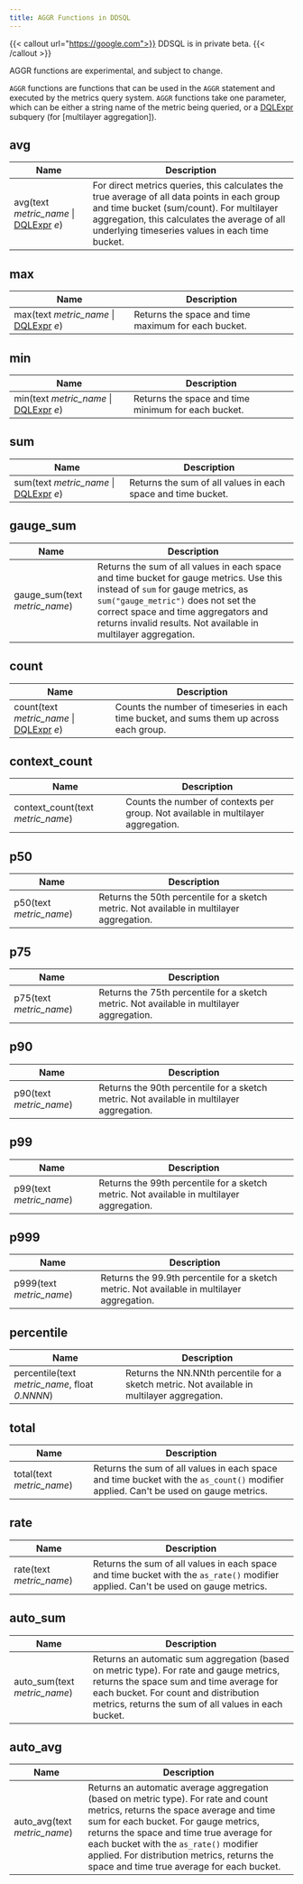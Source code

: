 ```yaml
---
title: AGGR Functions in DDSQL
---
```


{{< callout url="https://google.com">}}
DDSQL is in private beta.
{{< /callout >}}

<div class="alert alert-warning">AGGR functions are experimental, and subject to change.</div>

`AGGR` functions are functions that can be used in the `AGGR` statement and executed by the metrics query system. `AGGR` functions take one parameter, which can be either a string name of the metric being queried, or a [DQLExpr][1] subquery (for [multilayer aggregation]).

## avg
| Name | Description |
|------|-------------|
| avg(text *metric_name* &#124; [DQLExpr][1] *e*) | For direct metrics queries, this calculates the true average of all data points in each group and time bucket (sum/count). For multilayer aggregation, this calculates the average of all underlying timeseries values in each time bucket. |

## max
| Name | Description |
|------|-------------|
| max(text *metric_name* &#124; [DQLExpr][1] *e*) | Returns the space and time maximum for each bucket. |

## min
| Name | Description |
|------|-------------|
| min(text *metric_name* &#124; [DQLExpr][1] *e*) | Returns the space and time minimum for each bucket. |

## sum
| Name | Description |
|------|-------------|
| sum(text *metric_name* &#124; [DQLExpr][1] *e*) | Returns the sum of all values in each space and time bucket. |

## gauge_sum
| Name | Description |
|------|-------------|
| gauge_sum(text *metric_name*) | Returns the sum of all values in each space and time bucket for gauge metrics. Use this instead of `sum` for gauge metrics, as `sum("gauge_metric")` does not set the correct space and time aggregators and returns invalid results. Not available in multilayer aggregation. |

## count
| Name | Description |
|------|-------------|
| count(text *metric_name* &#124; [DQLExpr][1] *e*) | Counts the number of timeseries in each time bucket, and sums them up across each group. |

## context_count
| Name | Description |
|------|-------------|
| context_count(text *metric_name*) | Counts the number of contexts per group. Not available in multilayer aggregation. |

## p50
| Name | Description |
|------|-------------|
| p50(text *metric_name*) | Returns the 50th percentile for a sketch metric. Not available in multilayer aggregation. |

## p75
| Name | Description |
|------|-------------|
| p75(text *metric_name*) | Returns the 75th percentile for a sketch metric. Not available in multilayer aggregation. |

## p90
| Name | Description |
|------|-------------|
| p90(text *metric_name*) | Returns the 90th percentile for a sketch metric. Not available in multilayer aggregation. |

## p99
| Name | Description |
|------|-------------|
| p99(text *metric_name*) | Returns the 99th percentile for a sketch metric. Not available in multilayer aggregation. |

## p999
| Name | Description |
|------|-------------|
| p999(text *metric_name*) | Returns the 99.9th percentile for a sketch metric. Not available in multilayer aggregation. |

## percentile
| Name | Description |
|------|-------------|
| percentile(text *metric_name*, float *0.NNNN*) | Returns the NN.NNth percentile for a sketch metric. Not available in multilayer aggregation. |

## total
| Name | Description |
|------|-------------|
| total(text *metric_name*) | Returns the sum of all values in each space and time bucket with the `as_count()` modifier applied. Can't be used on gauge metrics. |

## rate
| Name | Description |
|------|-------------|
| rate(text *metric_name*) | Returns the sum of all values in each space and time bucket with the `as_rate()` modifier applied. Can't be used on gauge metrics. |

## auto_sum
| Name | Description |
|------|-------------|
| auto_sum(text *metric_name*) | Returns an automatic sum aggregation (based on metric type). For rate and gauge metrics, returns the space sum and time average for each bucket. For count and distribution metrics, returns the sum of all values in each bucket. |

## auto_avg
| Name | Description |
|------|-------------|
| auto_avg(text *metric_name*) | Returns an automatic average aggregation (based on metric type). For rate and count metrics, returns the space average and time sum for each bucket. For gauge metrics, returns the space and time true average for each bucket with the `as_rate()` modifier applied. For distribution metrics, returns the space and time true average for each bucket. |

[1]: /dashboards/ddsql_editor/reference#supported-sql-syntax